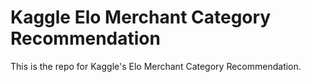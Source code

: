 # Kaggle Elo Merchant Category Recommendation
This is the repo for Kaggle's Elo Merchant Category Recommendation.
